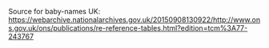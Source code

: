 
Source for baby-names UK:
https://webarchive.nationalarchives.gov.uk/20150908130922/http://www.ons.gov.uk/ons/publications/re-reference-tables.html?edition=tcm%3A77-243767



